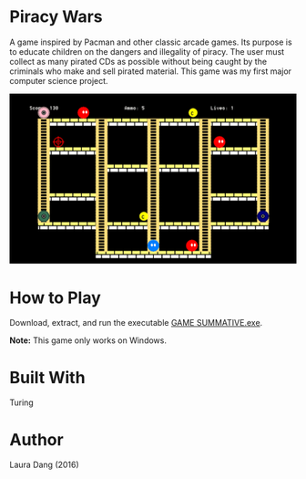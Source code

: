 # Piracy Wars
A game inspired by Pacman and other classic arcade games. Its purpose is to educate children on the dangers and illegality of piracy. The user must collect as many pirated CDs as possible without being caught by the criminals who make and sell pirated material. This game was my first major computer science project.

![](turing_game.gif)

# How to Play
Download, extract, and run the executable [GAME SUMMATIVE.exe](https://github.com/lauradang/Piracy-Wars/blob/master/GAME%20SUMMATIVE.exe).

**Note:** This game only works on Windows. 

# Built With
Turing

# Author
Laura Dang (2016)
